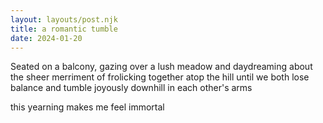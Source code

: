 ```yaml
---
layout: layouts/post.njk
title: a romantic tumble
date: 2024-01-20
---
```

Seated on a balcony, gazing over a lush meadow and daydreaming about the sheer merriment of frolicking together atop the hill until we both lose balance and tumble joyously downhill in each other's arms

this yearning makes me feel immortal